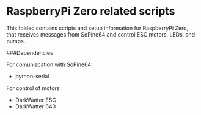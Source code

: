 RaspberryPi Zero related scripts
========================

This foldec contains scripts and setup information for RaspberryPi Zero, that receives messages from SoPine64 and control ESC motors, LEDs, and pumps.


###Dependencies

For comuniacation with SoPine64:

* python-serial

For control of motors:

* DarkWatter ESC
* DarkWatter 640




